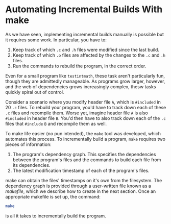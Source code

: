 # Automating Incremental Builds With make

As we have seen, implementing incremental builds manually is possible but it requires some work. In particular, you have to:

1. Keep track of which `.c` and `.h` files were modified since the last build.
2. Keep track of which `.o` files are affected by the changes to the `.c` and `.h` files.
3. Run the commands to rebuild the program, in the correct order.

Even for a small program like `testintmath`, these task aren't particularly fun, though they are admittedly manageable. As programs grow larger, however, and the web of dependencies grows increasingly complex, thesw tasks quickly spiral out of control.

Consider a scenario where you modify header file `A`, which is `#included` in 20 `.c` files. To rebuild your program, you'd have to track down each of these `.c` files and recompile them. Worse yet, imagine header file `A` is also `#included` in header file `B`. You'd then have to also track down each of the `.c` files that `#include` `B` and recompile them as well.

To make life easier (no pun intended), the `make` tool was developed, which automates this process. To incrementally build a program, `make` requires two pieces of information:

1. The program's dependency graph. This specifies the dependencies between the program's files and the commands to build each file from its dependencies.
2. The latest modification timestamp of each of the program's files.

make can obtain the files' timestamps on it's own from the filesystem. The dependency graph is provided through a user-written file known as a _makefile_, which we describe how to create in the next section. Once an appropriate makefile is set up, the command:

```bash
make
```

is all it takes to incrementally build the program.
